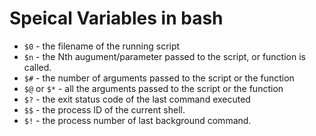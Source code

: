  # Speical Variables in bash 
 * `$0` - the filename of the running script
 * `$n` - the Nth augument/parameter passed to the script, or function is called.
 * `$#` - the number of arguments passed to the script or the function
 * `$@` or `$*` - all the arguments passed to the script or the function
 * `$?` - the exit status code of the last command executed
 * `$$` - the process ID of the current shell.
 * `$!` - the process number of last background command.
